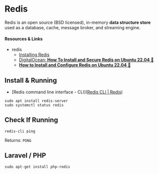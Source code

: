 # Redis

Redis is an open source (BSD licensed), in-memory **data structure store** used as a database, cache, message broker, and streaming engine.

#### Resources &amp; Links

- redis
  - [Installing Redis](https://redis.io/docs/getting-started/installation/)
  - [DigitalOcean: **How To Install and Secure Redis on Ubuntu 22.04** &#128279;](https://www.digitalocean.com/community/tutorials/how-to-install-and-secure-redis-on-ubuntu-22-04)
  - [**How to Install and Configure Redis on Ubuntu 22.04** &#128279;](https://itslinuxfoss.com/install-configure-redis-ubuntu-22-04/)

## Install &amp; Running

- [Redis command line interface - CLI]([Redis CLI | Redis](https://redis.io/docs/manual/cli/))

```
sudo apt install redis-server
sudo systemctl status redis
```

## Check If Running

```
redis-cli ping
```

Returns: `PONG`

## Laravel / PHP

```
sudo apt-get install php-redis
```
